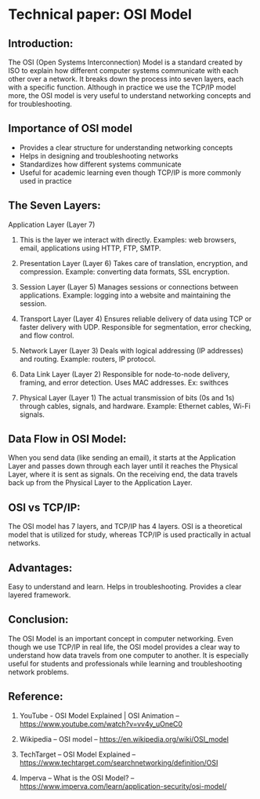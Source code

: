 # Technical paper: OSI Model

## Introduction: 
The OSI (Open Systems Interconnection) Model is a standard created by ISO to explain how different computer systems communicate with each other over a network. It breaks down the process into seven layers, each with a specific function. Although in practice we use the TCP/IP model more, the OSI model is very useful to understand networking concepts and for troubleshooting.

## Importance of OSI model
* Provides a clear structure for understanding networking concepts  
* Helps in designing and troubleshooting networks  
* Standardizes how different systems communicate  
* Useful for academic learning even though TCP/IP is more commonly used in practice 

## The Seven Layers:
Application Layer (Layer 7)
1. This is the layer we interact with directly.
Examples: web browsers, email, applications using HTTP, FTP, SMTP.

2. Presentation Layer (Layer 6)
Takes care of translation, encryption, and compression.
Example: converting data formats, SSL encryption.

3. Session Layer (Layer 5)
Manages sessions or connections between applications.
Example: logging into a website and maintaining the session.

4. Transport Layer (Layer 4)
Ensures reliable delivery of data using TCP or faster delivery with UDP.
Responsible for segmentation, error checking, and flow control.

5. Network Layer (Layer 3)
Deals with logical addressing (IP addresses) and routing.
Example: routers, IP protocol.

6. Data Link Layer (Layer 2)
Responsible for node-to-node delivery, framing, and error detection.
Uses MAC addresses. Ex: swithces

7. Physical Layer (Layer 1)
The actual transmission of bits (0s and 1s) through cables, signals, and hardware.
Example: Ethernet cables, Wi-Fi signals.

## Data Flow in OSI Model:
When you send data (like sending an email), it starts at the Application Layer and passes down through each layer until it reaches the Physical Layer, where it is sent as signals. On the receiving end, the data travels back up from the Physical Layer to the Application Layer.

## OSI vs TCP/IP:
The OSI model has 7 layers, and TCP/IP has 4 layers.
OSI is a theoretical model that is utilized for study, whereas TCP/IP is used practically in actual networks.

## Advantages:
Easy to understand and learn.
Helps in troubleshooting.
Provides a clear layered framework.

## Conclusion:
The OSI Model is an important concept in computer networking. Even though we use TCP/IP in real life, the OSI model provides a clear way to understand how data travels from one computer to another. It is especially useful for students and professionals while learning and troubleshooting network problems.

## Reference:
1. YouTube - OSI Model Explained | OSI Animation – https://www.youtube.com/watch?v=vv4y_uOneC0

2. Wikipedia – OSI model – https://en.wikipedia.org/wiki/OSI_model

3. TechTarget – OSI Model Explained – https://www.techtarget.com/searchnetworking/definition/OSI

4. Imperva – What is the OSI Model? – https://www.imperva.com/learn/application-security/osi-model/


